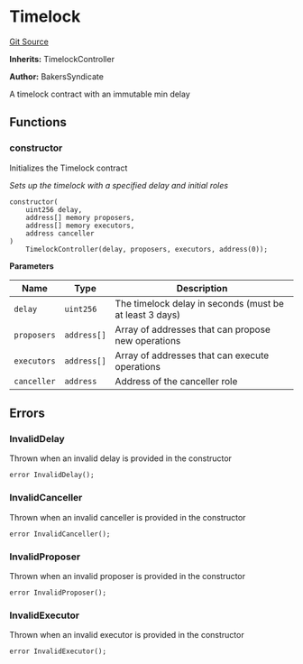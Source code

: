 # Timelock

[Git Source](https://github.com/dwacfn/contracts/blob/67de895b15d7488b46908a69f0cb045943c5c770/src/Timelock.sol)

**Inherits:** TimelockController

**Author:** BakersSyndicate

A timelock contract with an immutable min delay

## Functions

### constructor

Initializes the Timelock contract

_Sets up the timelock with a specified delay and initial roles_

```solidity
constructor(
    uint256 delay,
    address[] memory proposers,
    address[] memory executors,
    address canceller
)
    TimelockController(delay, proposers, executors, address(0));
```

**Parameters**

| Name        | Type        | Description                                             |
| ----------- | ----------- | ------------------------------------------------------- |
| `delay`     | `uint256`   | The timelock delay in seconds (must be at least 3 days) |
| `proposers` | `address[]` | Array of addresses that can propose new operations      |
| `executors` | `address[]` | Array of addresses that can execute operations          |
| `canceller` | `address`   | Address of the canceller role                           |

## Errors

### InvalidDelay

Thrown when an invalid delay is provided in the constructor

```solidity
error InvalidDelay();
```

### InvalidCanceller

Thrown when an invalid canceller is provided in the constructor

```solidity
error InvalidCanceller();
```

### InvalidProposer

Thrown when an invalid proposer is provided in the constructor

```solidity
error InvalidProposer();
```

### InvalidExecutor

Thrown when an invalid executor is provided in the constructor

```solidity
error InvalidExecutor();
```
